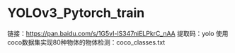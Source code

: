 # YOLOv3_Pytorch_train
链接：https://pan.baidu.com/s/1G5vI-lS347niELPkrC_nAA 
提取码：yolo 
使用coco数据集实现80种物体的物体检测：coco_classes.txt
